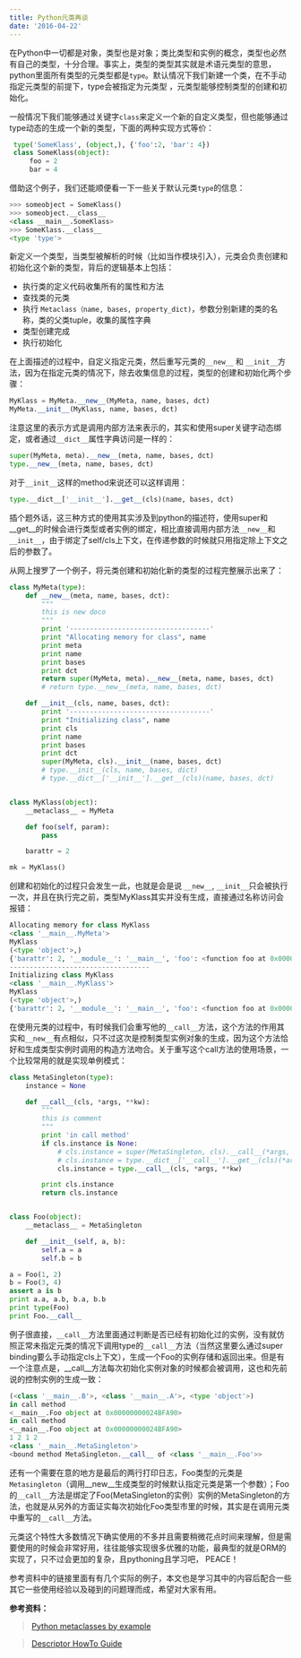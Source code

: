 ```yaml
---
title: Python元类再谈
date: '2016-04-22'
---
```


在Python中一切都是对象，类型也是对象；类比类型和实例的概念，类型也必然有自己的类型，十分合理。事实上，类型的类型其实就是术语元类型的意思，python里面所有类型的元类型都是`type`。默认情况下我们新建一个类，在不手动指定元类型的前提下，type会被指定为元类型 ，元类型能够控制类型的创建和初始化。

一般情况下我们能够通过关键字`class`来定义一个新的自定义类型，但也能够通过type动态的生成一个新的类型，下面的两种实现方式等价：
```python
 type('SomeKlass', (object,), {'foo':2, 'bar': 4})
 class SomeKlass(object):
     foo = 2
     bar = 4
```
借助这个例子，我们还能顺便看一下一些关于默认元类`type`的信息：
```python
>>> someobject = SomeKlass()
>>> someobject.__class__
<class __main__.SomeKlass>
>>> SomeKlass.__class__
<type 'type'>
```
新定义一个类型，当类型被解析的时候（比如当作模块引入），元类会负责创建和初始化这个新的类型，背后的逻辑基本上包括：
- 执行类的定义代码收集所有的属性和方法
- 查找类的元类
- 执行 `Metaclass（name, bases, property_dict)`，参数分别新建的类的名称，类的父类tuple，收集的属性字典
- 类型创建完成
- 执行初始化

在上面描述的过程中，自定义指定元类，然后重写元类的`__new__` 和 `__init__`方法，因为在指定元类的情况下，除去收集信息的过程，类型的创建和初始化两个步骤：
```python
MyKlass = MyMeta.__new__(MyMeta, name, bases, dct)
MyMeta.__init__(MyKlass, name, bases, dct)
```
注意这里的表示方式是调用内部方法来表示的，其实和使用super关键字动态绑定，或者通过`__dict__`属性字典访问是一样的：
```python
super(MyMeta, meta).__new__(meta, name, bases, dct)
type.__new__(meta, name, bases, dct)
```
对于`__init__`这样的method来说还可以这样调用：
```python
type.__dict__['__init__'].__get__(cls)(name, bases, dct)
```
插个题外话，这三种方式的使用其实涉及到python的描述符，使用super和__get__的时候会进行类型或者实例的绑定，相比直接调用内部方法`__new__`和`__init__`，由于绑定了self/cls上下文，在传递参数的时候就只用指定除上下文之后的参数了。

从网上搜罗了一个例子，将元类创建和初始化新的类型的过程完整展示出来了：
```python
class MyMeta(type):
    def __new__(meta, name, bases, dct):
        """
        this is new doco
        """
        print '-----------------------------------'
        print "Allocating memory for class", name
        print meta
        print name
        print bases
        print dct
        return super(MyMeta, meta).__new__(meta, name, bases, dct)
        # return type.__new__(meta, name, bases, dct)

    def __init__(cls, name, bases, dct):
        print '-----------------------------------'
        print "Initializing class", name
        print cls
        print name
        print bases
        print dct
        super(MyMeta, cls).__init__(name, bases, dct)
        # type.__init__(cls, name, bases, dict)
        # type.__dict__['__init__'].__get__(cls)(name, bases, dct)


class MyKlass(object):
    __metaclass__ = MyMeta

    def foo(self, param):
        pass

    barattr = 2

mk = MyKlass()
```
创建和初始化的过程只会发生一此，也就是会是说 `__new__`, `__init__`只会被执行一次，并且在执行完之前，类型MyKlass其实并没有生成，直接通过名称访问会报错：
```python
Allocating memory for class MyKlass
<class '__main__.MyMeta'>
MyKlass
(<type 'object'>,)
{'barattr': 2, '__module__': '__main__', 'foo': <function foo at 0x0000000002497668>, '__metaclass__': <class '__main__.MyMeta'>}
-----------------------------------
Initializing class MyKlass
<class '__main__.MyKlass'>
MyKlass
(<type 'object'>,)
{'barattr': 2, '__module__': '__main__', 'foo': <function foo at 0x0000000002497668>, '__metaclass__': <class '__main__.MyMeta'>}
```
在使用元类的过程中，有时候我们会重写他的`__call__`方法，这个方法的作用其实和`__new__`有点相似，只不过这次是控制类型实例对象的生成，因为这个方法恰好和生成类型实例时调用的构造方法吻合。关于重写这个call方法的使用场景，一个比较常用的就是实现单例模式：
```python
class MetaSingleton(type):
    instance = None

    def __call__(cls, *args, **kw):
        """
        this is comment
        """
        print 'in call method'
        if cls.instance is None:
            # cls.instance = super(MetaSingleton, cls).__call__(*args, **kw)
            # cls.instance = type.__dict__['__call__'].__get__(cls)(*args, **kw)
            cls.instance = type.__call__(cls, *args, **kw)

        print cls.instance
        return cls.instance


class Foo(object):
    __metaclass__ = MetaSingleton

    def __init__(self, a, b):
        self.a = a
        self.b = b

a = Foo(1, 2)
b = Foo(3, 4)
assert a is b
print a.a, a.b, b.a, b.b
print type(Foo)
print Foo.__call__
```
例子很直接，`__call__`方法里面通过判断是否已经有初始化过的实例，没有就仿照正常未指定元类的情况下调用type的`__call__`方法（当然这里要么通过super binding要么手动指定cls上下文），生成一个Foo的实例存储和返回出来。但是有一个注意点是，__call__方法每次初始化实例对象的时候都会被调用，这也和先前说的控制实例的生成一致：
```python
(<class '__main__.B'>, <class '__main__.A'>, <type 'object'>)
in call method
<__main__.Foo object at 0x00000000024BFA90>
in call method
<__main__.Foo object at 0x00000000024BFA90>
1 2 1 2
<class '__main__.MetaSingleton'>
<bound method MetaSingleton.__call__ of <class '__main__.Foo'>>
```
还有一个需要在意的地方是最后的两行打印日志，Foo类型的元类是`Metasingleton`（调用__new__生成类型的时候默认指定元类是第一个参数）；Foo的`__call__`方法是绑定了Foo(MetaSingleton的实例）实例的MetaSingleton的方法，也就是从另外的方面证实每次初始化Foo类型市里的时候，其实是在调用元类中重写的`__call__`方法。

元类这个特性大多数情况下确实使用的不多并且需要稍微花点时间来理解，但是需要使用的时候会非常好用，往往能够实现很多优雅的功能，最典型的就是ORM的实现了，只不过会更加的复杂，且pythoning且学习吧， PEACE！

参考资料中的链接里面有有几个实际的例子，本文也是学习其中的内容后配合一些其它一些使用经验以及碰到的问题理而成，希望对大家有用。


**参考资料：**

>[Python metaclasses by example](http://eli.thegreenplace.net/2011/08/14/python-metaclasses-by-example)

>[Descriptor HowTo Guide](https://docs.python.org/2/howto/descriptor.html)
